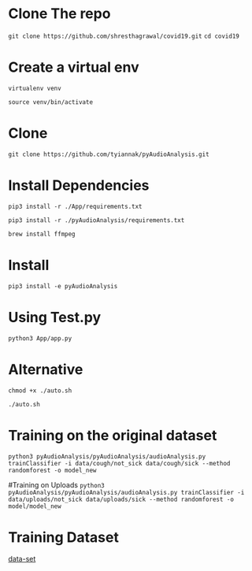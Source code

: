 # Clone The repo
`git clone https://github.com/shresthagrawal/covid19.git`
`cd covid19`

# Create a virtual env
`virtualenv venv`

`source venv/bin/activate`

# Clone 
`git clone https://github.com/tyiannak/pyAudioAnalysis.git`

# Install Dependencies
`pip3 install -r ./App/requirements.txt`

`pip3 install -r ./pyAudioAnalysis/requirements.txt`

`brew install ffmpeg`

# Install
`pip3 install -e pyAudioAnalysis`

# Using Test.py
`python3 App/app.py`

# Alternative
`chmod +x ./auto.sh`

`./auto.sh`

# Training on the original dataset
`python3 pyAudioAnalysis/pyAudioAnalysis/audioAnalysis.py trainClassifier -i data/cough/not_sick data/cough/sick --method randomforest -o model_new`

#Training on Uploads
`python3 pyAudioAnalysis/pyAudioAnalysis/audioAnalysis.py trainClassifier -i data/uploads/not_sick data/uploads/sick --method randomforest -o model/model_new`

# Training Dataset
[data-set](https://osf.io/4pt2s/)
